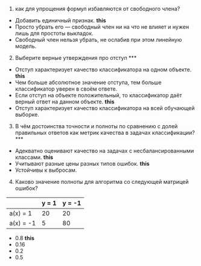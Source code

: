 1. как для упрощения формул избавляются от свободного члена?

- Добавить единичный признак. **this**
- Просто убрать его — свободный член ни на что не влияет и нужен лишь для простоты выкладок.
- Свободный член нельзя убрать, не ослабив при этом линейную модель.

2. Выберите верные утверждения про отступ ***

- Отступ характеризует качество классификатора на одном объекте. **this**
- Чем больше абсолютное значение отступа, тем больше классификатор уверен в своём ответе.
- Если отступ на объекте положительный, то классификатор даёт верный ответ на данном объекте. **this**
- Отступ характеризует качество классификатора на всей обучающей выборке.

3. В чём достоинства точности и полноты по сравнению с долей правильных ответов как метрик качества в задачах классификации? ***

- Адекватно оценивают качество на задачах с несбалансированными классами. **this**
- Учитывают разные цены разных типов ошибок. **this**
- Устойчивы к выбросам.

4. Каково значение полноты для алгоритма со следующей матрицей ошибок?

|           | y = 1 | y = -1 |
|-----------|-------|--------|
| a(x) = 1  | 20    | 20     |
| a(x) = -1 | 5     | 80     |


- 0.8 **this**
- 0.16
- 0.2
- 0.5